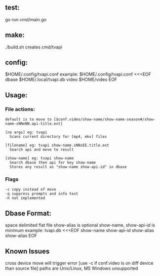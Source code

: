 ## test: 
  go run cmd/main.go

## make:
  ./build.sh
  creates cmd/tvapi

## config:
  $HOME/.config/tvapi.conf
  example:
    $HOME/.config/tvapi.conf <<<EOF
    dbase $HOME/.local/tvapi.db
    video $HOME/video
EOF

## Usage:
  ### File actions:
    default is to move to [$conf.video/show-name/show-name-season#/show-name-sNNeNN.api-title.ext]

    [no args] eg: tvapi
      Scans current directory for [mp4, mkv] files

    [filename] eg: tvapi show-name.sNNsEE.title.ext
      Search api and move to result

    [show-name] eg: tvapi show-name
      Search dbase then api for key show-name
      Stores any result as "show-name show-api-id" in dbase

  ### Flags
    -c copy instead of move
    -q suppress prompts and info text
    -h not implemented

## Dbase Format:
  space delimited flat file
  show-alias is optional
  show-name, show-api-id is minimum
  example:
    tvapi.db <<<EOF
    show-name show-api-id show-alias show-alias
EOF

## Known Issues
  cross device move will trigger error [use -c if conf.video is on diff device than source file]
  paths are Unix/Linux, MS Windows unsupported
